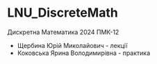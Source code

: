 # LNU_DiscreteMath

Дискретна Математика 2024 ПМК-12

- Щербина Юрій Миколайович - лекції
- Коковська Ярина Володимирівна - практика
